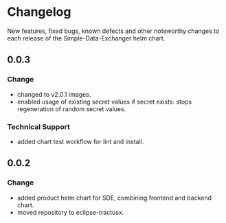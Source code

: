 # Changelog

New features, fixed bugs, known defects and other noteworthy changes to each release of the Simple-Data-Exchanger helm chart.

## 0.0.3

### Change

* changed to v2.0.1 images.
* enabled usage of existing secret values if secret exists: stops regeneration of random secret values.

### Technical Support

* added chart test workflow for lint and install.

## 0.0.2

### Change

* added product helm chart for SDE, combining frontend and backend chart.
* moved repository to eclipse-tractusx.
